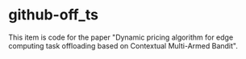 # github-off_ts
This item is code for the paper "Dynamic pricing algorithm for edge computing task offloading based on Contextual Multi-Armed Bandit".
